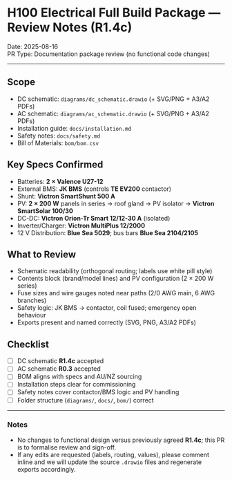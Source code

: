 # H100 Electrical Full Build Package — Review Notes (R1.4c)

Date: 2025-08-16  
PR Type: Documentation package review (no functional code changes)

---

## Scope
- DC schematic: `diagrams/dc_schematic.drawio` (+ SVG/PNG + A3/A2 PDFs)
- AC schematic: `diagrams/ac_schematic.drawio` (+ SVG/PNG + A3/A2 PDFs)
- Installation guide: `docs/installation.md`
- Safety notes: `docs/safety.md`
- Bill of Materials: `bom/bom.csv`

## Key Specs Confirmed
- Batteries: **2 × Valence U27-12**
- External BMS: **JK BMS** (controls **TE EV200** contactor)
- Shunt: **Victron SmartShunt 500 A**
- PV: **2 × 200 W** panels in series → roof gland → PV isolator → **Victron SmartSolar 100/30**
- DC-DC: **Victron Orion-Tr Smart 12/12-30 A** (isolated)
- Inverter/Charger: **Victron MultiPlus 12/2000**
- 12 V Distribution: **Blue Sea 5029**; bus bars **Blue Sea 2104/2105**

## What to Review
- Schematic readability (orthogonal routing; labels use white pill style)
- Contents block (brand/model lines) and PV configuration (2 × 200 W series)
- Fuse sizes and wire gauges noted near paths (2/0 AWG main, 6 AWG branches)
- Safety logic: JK BMS → contactor, coil fused; emergency open behaviour
- Exports present and named correctly (SVG, PNG, A3/A2 PDFs)

## Checklist
- [ ] DC schematic **R1.4c** accepted  
- [ ] AC schematic **R0.3** accepted  
- [ ] BOM aligns with specs and AU/NZ sourcing  
- [ ] Installation steps clear for commissioning  
- [ ] Safety notes cover contactor/BMS logic and PV handling  
- [ ] Folder structure (`diagrams/`, `docs/`, `bom/`) correct  

---

### Notes
- No changes to functional design versus previously agreed **R1.4c**; this PR is to formalise review and sign-off.
- If any edits are requested (labels, routing, values), please comment inline and we will update the source `.drawio` files and regenerate exports accordingly.

